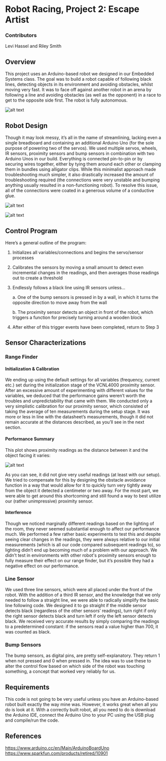 # Robot Racing, Project 2: Escape Artist

### Contributors
Levi Hassel and Riley Smith

## Overview
This project uses an Arduino-based robot we designed in our Embedded Systems class. The goal was to build a robot capable of following black lines, detecting objects in its environment and avoiding obstacles, whilst moving very fast. It was to face off against another robot in an arena by following a line and avoiding obstacles (as well as the opponent) in a race to get to the opposite side first. The robot is fully autonomous.

![alt text](https://cloud.githubusercontent.com/assets/9669653/22046556/11dbd766-dce7-11e6-9a4f-c97d38055161.png "Project Overview")

## Robot Design
Though it may look messy, it’s all in the name of streamlining, lacking even a single breadboard and containing an additional Arduino Uno (for the sole purpose of powering two of the servos). We used multiple servos, wheels, IR sensors, proximity sensors and bump sensors in combination with two Arduino Unos in our build. Everything is connected pin-to-pin or by securing wires together, either by tying them around each other or clamping them in bundles using alligator clips. While this minimalist approach made troubleshooting much simpler, it also drastically increased the amount of troubleshooting required (the connections were very unstable and bumping anything usually resulted in a non-functioning robot). To resolve this issue, all of the connections were coated in a generous volume of a conductive glue.

![alt text](https://cloud.githubusercontent.com/assets/9669653/22046555/11dad0e6-dce7-11e6-838a-7da0b6579f54.jpg "Robot Design")

![alt text](https://cloud.githubusercontent.com/assets/9669653/22046554/11d807a8-dce7-11e6-8768-b9ea0a53969a.jpg "Robot Design")

## Control Program
Here’s a general outline of the program:

1. Initializes all variables/connections and begins the servo/sensor processes

2. Calibrates the sensors by moving a small amount to detect even incremental changes in the readings, and then averages those readings out to create a threshold

3. Endlessly follows a black line using IR sensors unless…

   a. One of the bump sensors is pressed in by a wall, in which it turns the opposite direction to move away from the wall
   
   b. The proximity sensor detects an object in front of the robot, which triggers a function for precisely turning around a wooden block
   
4. After either of this trigger events have been completed, return to Step 3


## Sensor Characterizations
### Range Finder
#### Initialization & Calibration
We ending up using the default settings for all variables (frequency, current etc.) set during the initialization stage of the VCNL4000 proximity sensor. After an excessive amount of experimenting with different values for the variables, we deduced that the performance gains weren’t worth the troubles and unpredictability that came with them. We conducted only a very simplistic calibration for our proximity sensor, which consisted of taking the average of ten measurements during the setup stage. It was more or less in line with the datasheet’s measurements, though it did not remain accurate at the distances described, as you’ll see in the next section.

#### Performance Summary
This plot shows proximity readings as the distance between it and the object facing it varies:

![alt text](https://cloud.githubusercontent.com/assets/9669653/22046971/c868ee18-dce9-11e6-9c62-07c183ccc2a0.png "Proximity Readings")

As you can see, it did not give very useful readings (at least with our setup). We tried to compensate for this by designing the obstacle avoidance function in a way that would allow for it to quickly turn very tightly away from the object it detected a centimeter or two away. For the most part, we were able to get around this shortcoming and still found a way to best utilize our (rather unimpressive) proximity sensor.

#### Interference
Though we noticed marginally different readings based on the lighting of the room, they never seemed substantial enough to affect our performance much. We performed a few rather basic experiments to test this and despite seeing clear changes in the readings, they were always relative to our initial measurements (which is all our code compared subsequent readings to), so lighting didn’t end up becoming much of a problem with our approach. We didn’t test in environments with other robot's proximity sensors enough to fully measure their effect on our range finder, but it’s possible they had a negative effect on our performance.

### Line Sensor
We used three line sensors, which were all placed under the front of the robot. With the addition of a third IR sensor, and the knowledge that we only needed to follow a straight line, we were able to radically simplify the basic line following code. We designed it to go straight if the middle sensor detects black (regardless of the other sensors’ readings), turn right if only the right sensor detects black and turn left if only the left sensor detects black. We received very accurate results by simply comparing the readings to a predetermined constant: if the sensors read a value higher than 700, it was counted as black.

### Bump Sensors
The bump sensors, as digital pins, are pretty self-explanatory. They return 1 when not pressed and 0 when pressed in. The idea was to use these to alter the control flow based on which side of the robot was touching something, a concept that worked very reliably for us.

## Requirements
This code is not going to be very useful unless you have an Arduino-based robot built exactly the way mine was. However, it works great when all you do is look at it. With a correctly built robot, all you need to do is download the Arduino IDE, connect the Arduino Uno to your PC using the USB plug and compile/run the code.

## References
https://www.arduino.cc/en/Main/ArduinoBoardUno
https://www.sparkfun.com/products/retired/10901





